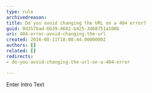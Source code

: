 ```yaml
---
type: rule
archivedreason: 
title: Do you avoid changing the URL on a 404 error?
guid: 0d3576ad-6b39-4682-b425-3d68751a100b
uri: 404-error-avoid-changing-the-url
created: 2016-08-11T18:08:44.0000000Z
authors: []
related: []
redirects:
- do-you-avoid-changing-the-url-on-a-404-error

---
```



Enter Intro Text
<br><excerpt class='endintro'></excerpt><br>



